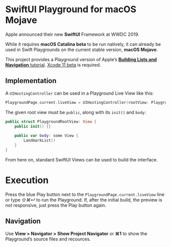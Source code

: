 # SwiftUI Playground for macOS Mojave

Apple announced their new **SwiftUI** Framework at WWDC 2019.

While it requires **macOS Catalina beta** to be run natively, it can already be used in Swift Playgrounds on the current stable version, **macOS Mojave**.

This project provides a Playground version of Apple’s [**Building Lists and Navigation** tutorial](https://developer.apple.com/tutorials/swiftui/building-lists-and-navigation). [Xcode 11 beta](https://developer.apple.com/download/) is required.

## Implementation

A `UIHostingController` can be used in a Playground Live View like this:

```swift
PlaygroundPage.current.liveView = UIHostingController(rootView: PlaygroundRootView())
```

The given root view must be `public`, along with its `init()` and `body`:

```swift
public struct PlaygroundRootView: View {
    public init() {}
    
    public var body: some View {
        LandmarkList()
    }
}
````

From here on, standard SwiftUI Views can be used to build the interface.

# Execution

Press the blue Play button next to the `PlaygroundPage.current.liveView` line or type *⇧⌘↵* to run the Playground. If, after the initial build, the preview is not responsive, just press the Play button again.

## Navigation

Use **View > Navigator > Show Project Navigator** or **⌘1** to show the Playground’s source files and recources.
